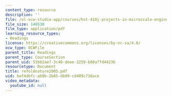 ```yaml
---
content_type: resource
description: ''
file: /ol-ocw-studio-app/courses/hst-410j-projects-in-microscale-engineering-for-the-life-sciences-spring-2007/bef4dbfcab9b2b85db09cd409c716ace_refoldnature2005.pdf
file_size: 148530
file_type: application/pdf
learning_resource_types:
- Readings
license: https://creativecommons.org/licenses/by-nc-sa/4.0/
ocw_type: OCWFile
parent_title: Readings
parent_type: CourseSection
parent_uid: 53bb2ae7-3c40-deee-3259-b68a7fd44236
resourcetype: Document
title: refoldnature2005.pdf
uid: bef4dbfc-ab9b-2b85-db09-cd409c716ace
video_metadata:
  youtube_id: null
---
```


